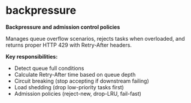 # backpressure

**Backpressure and admission control policies**

Manages queue overflow scenarios, rejects tasks when overloaded, and returns proper HTTP 429 with Retry-After headers.

**Key responsibilities:**
- Detect queue full conditions
- Calculate Retry-After time based on queue depth
- Circuit breaking (stop accepting if downstream failing)
- Load shedding (drop low-priority tasks first)
- Admission policies (reject-new, drop-LRU, fail-fast)